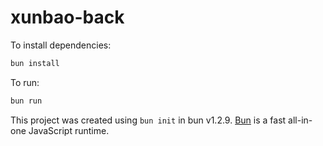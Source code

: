 # xunbao-back

To install dependencies:

```bash
bun install
```

To run:

```bash
bun run 
```

This project was created using `bun init` in bun v1.2.9. [Bun](https://bun.sh) is a fast all-in-one JavaScript runtime.


